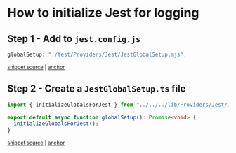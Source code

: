 # How to initialize Jest for logging

## Step 1 - Add to `jest.config.js`

<!-- snippet: jest_config_setup -->

<a id='snippet-jest_config_setup'></a>

```js
globalSetup: "./test/Providers/Jest/JestGlobalSetup.mjs",
```

<sup><a href='/jest.config.js#L20-L22' title='Snippet source file'>snippet source</a> | <a href='#snippet-jest_config_setup' title='Start of snippet'>anchor</a></sup>

<!-- endSnippet -->

## Step 2 - Create a `JestGlobalSetup.ts` file

<!-- snippet: JestGlobalSetup.mts -->

<a id='snippet-JestGlobalSetup.mts'></a>

```mts
import { initializeGlobalsForJest } from "../../../lib/Providers/Jest/JestSetup.js";

export default async function globalSetup(): Promise<void> {
  initializeGlobalsForJest();
}
```

<sup><a href='/test/Providers/Jest/JestGlobalSetup.mts#L1-L5' title='Snippet source file'>snippet source</a> | <a href='#snippet-JestGlobalSetup.mts' title='Start of snippet'>anchor</a></sup>

<!-- endSnippet -->
